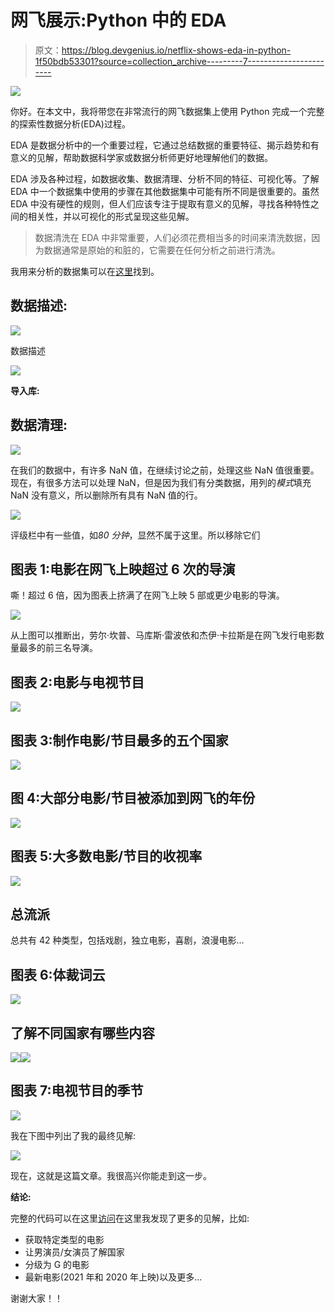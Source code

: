 # 网飞展示:Python 中的 EDA

> 原文：<https://blog.devgenius.io/netflix-shows-eda-in-python-1f50bdb53301?source=collection_archive---------7----------------------->

![](img/9e29658d0ee3643ddb83775dc648d19c.png)

你好。在本文中，我将带您在非常流行的网飞数据集上使用 Python 完成一个完整的探索性数据分析(EDA)过程。

EDA 是数据分析中的一个重要过程，它通过总结数据的重要特征、揭示趋势和有意义的见解，帮助数据科学家或数据分析师更好地理解他们的数据。

EDA 涉及各种过程，如数据收集、数据清理、分析不同的特征、可视化等。了解 EDA 中一个数据集中使用的步骤在其他数据集中可能有所不同是很重要的。虽然 EDA 中没有硬性的规则，但人们应该专注于提取有意义的见解，寻找各种特性之间的相关性，并以可视化的形式呈现这些见解。

> 数据清洗在 EDA 中非常重要，人们必须花费相当多的时间来清洗数据，因为数据通常是原始的和脏的，它需要在任何分析之前进行清洗。

我用来分析的数据集可以在[这里](https://www.kaggle.com/datasets/shivamb/netflix-shows)找到。

## 数据描述:

![](img/6e7f6cf4cdd78560542008981b74ffc0.png)

数据描述

![](img/42a538a8ebf59f84eb5730a69bc59aef.png)

**导入库:**

## 数据清理:

![](img/79e21d8f72167dc96a211bd437df0acc.png)

在我们的数据中，有许多 NaN 值，在继续讨论之前，处理这些 NaN 值很重要。现在，有很多方法可以处理 NaN，但是因为我们有分类数据，用列的*模式*填充 NaN 没有意义，所以删除所有具有 NaN 值的行。

![](img/f55d851fed5de12d6f4bec707b235fa3.png)

评级栏中有一些值，如*80 分钟*，显然不属于这里。所以移除它们

## 图表 1:电影在网飞上映超过 6 次的导演

嘶！超过 6 倍，因为图表上挤满了在网飞上映 5 部或更少电影的导演。

![](img/85b600569b7c785a98adea6229887ad3.png)

从上图可以推断出，劳尔·坎普、马库斯·雷波依和杰伊·卡拉斯是在网飞发行电影数量最多的前三名导演。

## 图表 2:电影与电视节目

![](img/ea2f20021c89c6bfb2dd489f6975fcb7.png)

## 图表 3:制作电影/节目最多的五个国家

![](img/75365ada926bba4a732b193ca27b9048.png)

## 图 4:大部分电影/节目被添加到网飞的年份

![](img/12f0648e8f237e5edc52fabf137dd150.png)

## 图表 5:大多数电影/节目的收视率

![](img/3519b59bc439039c7781c0b67f09fd93.png)

## 总流派

总共有 42 种类型，包括戏剧，独立电影，喜剧，浪漫电影…

## 图表 6:体裁词云

![](img/b284785acc390bff19b88c4af4e2028c.png)

## 了解不同国家有哪些内容

![](img/f573285e51c139c92dd8f51f4f449833.png)![](img/9bbe05f3dd46c902a0a509713f67dc04.png)

## 图表 7:电视节目的季节

![](img/00550f7dc24dd3a4898d519085be74f1.png)

我在下图中列出了我的最终见解:

![](img/ad31298fa26de4e058248c3d35b4d93c.png)

现在，这就是这篇文章。我很高兴你能走到这一步。

**结论:**

完整的代码可以在这里[访问](https://github.com/ushnak-tech/Netflix-show-data-analysis)在这里我发现了更多的见解，比如:

*   获取特定类型的电影
*   让男演员/女演员了解国家
*   分级为 G 的电影
*   最新电影(2021 年和 2020 年上映)以及更多…

谢谢大家！！